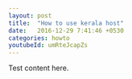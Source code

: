 ```yaml
---
layout: post
title:  "How to use kerala host"
date:   2016-12-29 7:41:46 +0530
categories: howto
youtubeId: umRteJcapZs
---
```


Test content here.

